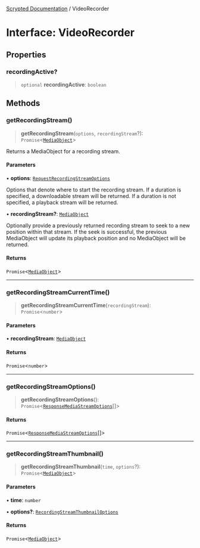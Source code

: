 [Scrypted Documentation](../globals.md) / VideoRecorder

# Interface: VideoRecorder

## Properties

### recordingActive?

> `optional` **recordingActive**: `boolean`

## Methods

### getRecordingStream()

> **getRecordingStream**(`options`, `recordingStream`?): `Promise`\<[`MediaObject`](MediaObject.md)\>

Returns a MediaObject for a recording stream.

#### Parameters

• **options**: [`RequestRecordingStreamOptions`](RequestRecordingStreamOptions.md)

Options that denote where to start the recording stream.
If a duration is specified, a downloadable stream will be returned.
If a duration is not specified, a playback stream will be returned.

• **recordingStream?**: [`MediaObject`](MediaObject.md)

Optionally provide a previously returned recording stream
to seek to a new position within that stream. If the seek is successful, the previous
MediaObject will update its playback position and no MediaObject will be returned.

#### Returns

`Promise`\<[`MediaObject`](MediaObject.md)\>

***

### getRecordingStreamCurrentTime()

> **getRecordingStreamCurrentTime**(`recordingStream`): `Promise`\<`number`\>

#### Parameters

• **recordingStream**: [`MediaObject`](MediaObject.md)

#### Returns

`Promise`\<`number`\>

***

### getRecordingStreamOptions()

> **getRecordingStreamOptions**(): `Promise`\<[`ResponseMediaStreamOptions`](ResponseMediaStreamOptions.md)[]\>

#### Returns

`Promise`\<[`ResponseMediaStreamOptions`](ResponseMediaStreamOptions.md)[]\>

***

### getRecordingStreamThumbnail()

> **getRecordingStreamThumbnail**(`time`, `options`?): `Promise`\<[`MediaObject`](MediaObject.md)\>

#### Parameters

• **time**: `number`

• **options?**: [`RecordingStreamThumbnailOptions`](RecordingStreamThumbnailOptions.md)

#### Returns

`Promise`\<[`MediaObject`](MediaObject.md)\>

